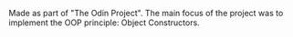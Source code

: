 Made as part of "The Odin Project".
The main focus of the project was to implement the OOP principle: Object Constructors.
